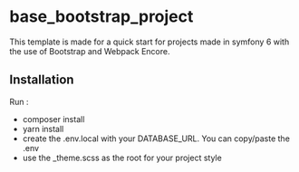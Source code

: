 # base_bootstrap_project

This template is made for a quick start for projects made in symfony 6 with the use of Bootstrap and Webpack Encore.

## Installation

Run :

- composer install
- yarn install
- create the .env.local with your DATABASE_URL. You can copy/paste the .env
- use the \_theme.scss as the root for your project style
